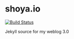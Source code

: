 # shoya.io

[![Build Status](https://travis-ci.org/shoya140/shoya.io.svg?branch=master)](https://travis-ci.org/shoya140/shoya.io)

Jekyll source for my weblog 3.0
